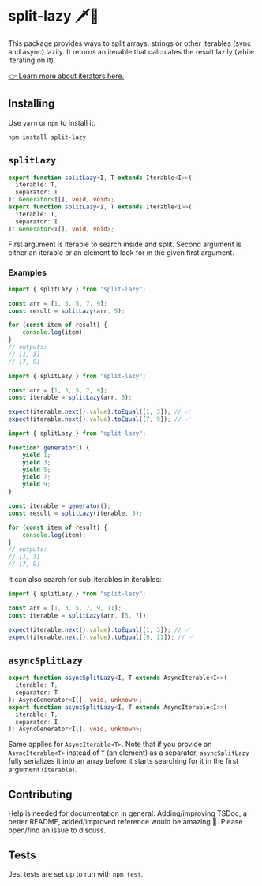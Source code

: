 # split-lazy 🗡🦭

This package provides ways to split arrays, strings or other iterables (sync and async) lazily. It returns an iterable that calculates the result lazily (while iterating on it).

[👉 Learn more about iterators here.][iterators]

## Installing

Use `yarn` or `npm` to install it.

```
npm install split-lazy
```

## `splitLazy`

```ts
export function splitLazy<I, T extends Iterable<I>>(
  iterable: T,
  separator: T
): Generator<I[], void, void>;
export function splitLazy<I, T extends Iterable<I>>(
  iterable: T,
  separator: I
): Generator<I[], void, void>;
```

First argument is iterable to search inside and split. Second argument is either an iterable or an element to look for in the given first argument.

### Examples

```ts
import { splitLazy } from "split-lazy";

const arr = [1, 3, 5, 7, 9];
const result = splitLazy(arr, 5);

for (const item of result) {
    console.log(item);
}
// outputs:
// [1, 3]
// [7, 9]
```

```ts
import { splitLazy } from "split-lazy";

const arr = [1, 3, 5, 7, 9];
const iterable = splitLazy(arr, 5);

expect(iterable.next().value).toEqual([1, 3]); // ✅
expect(iterable.next().value).toEqual([7, 9]); // ✅
```

```ts
import { splitLazy } from "split-lazy";

function* generator() {
    yield 1;
    yield 3;
    yield 5;
    yield 7;
    yield 9;
}

const iterable = generator();
const result = splitLazy(iterable, 5);

for (const item of result) {
    console.log(item);
}
// outputs:
// [1, 3]
// [7, 9]
```

It can also search for sub-iterables in iterables:

```ts
import { splitLazy } from "split-lazy";

const arr = [1, 3, 5, 7, 9, 11];
const iterable = splitLazy(arr, [5, 7]);

expect(iterable.next().value).toEqual([1, 3]); // ✅
expect(iterable.next().value).toEqual([9, 11]); // ✅
```

## `asyncSplitLazy`

```ts
export function asyncSplitLazy<I, T extends AsyncIterable<I>>(
  iterable: T,
  separator: T
): AsyncGenerator<I[], void, unknown>;
export function asyncSplitLazy<I, T extends AsyncIterable<I>>(
  iterable: T,
  separator: I
): AsyncGenerator<I[], void, unknown>;
```

Same applies for `AsyncIterable<T>`. Note that if you provide an `AsyncIterable<T>` instead of `T` (an element) as a separator, `asyncSplitLazy` fully serializes it into an array before it starts searching for it in the first argument (`iterable`).

## Contributing

Help is needed for documentation in general. Adding/improving TSDoc, a better README, added/improved reference would be amazing 💫. Please open/find an issue to discuss. 

## Tests

Jest tests are set up to run with `npm test`.

[iterators]: https://developer.mozilla.org/en-US/docs/Web/JavaScript/Guide/Iterators_and_Generators